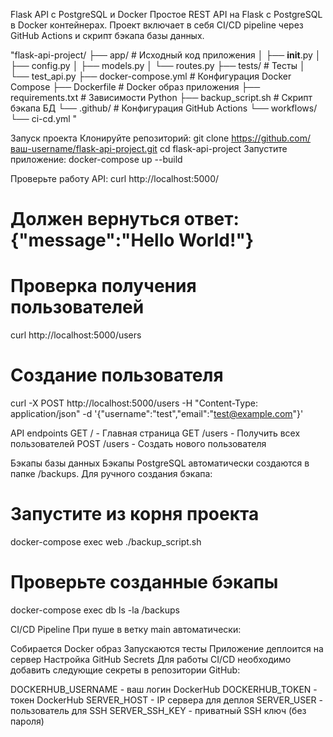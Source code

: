 Flask API с PostgreSQL и Docker
Простое REST API на Flask с PostgreSQL в Docker контейнерах. Проект включает в себя CI/CD pipeline через GitHub Actions и скрипт бэкапа базы данных.


"flask-api-project/
├── app/                # Исходный код приложения
│   ├── __init__.py
│   ├── config.py
│   ├── models.py
│   └── routes.py
├── tests/              # Тесты
│   └── test_api.py
├── docker-compose.yml  # Конфигурация Docker Compose
├── Dockerfile          # Docker образ приложения
├── requirements.txt    # Зависимости Python
├── backup_script.sh    # Скрипт бэкапа БД
└── .github/            # Конфигурация GitHub Actions
    └── workflows/
        └── ci-cd.yml     "


Запуск проекта
Клонируйте репозиторий: git clone https://github.com/ваш-username/flask-api-project.git
cd flask-api-project
Запустите приложение:
docker-compose up --build

Проверьте работу API:
curl http://localhost:5000/
# Должен вернуться ответ: {"message":"Hello World!"}

# Проверка получения пользователей
curl http://localhost:5000/users

# Создание пользователя
curl -X POST http://localhost:5000/users -H "Content-Type: application/json" -d '{"username":"test","email":"test@example.com"}'

API endpoints
GET / - Главная страница
GET /users - Получить всех пользователей
POST /users - Создать нового пользователя

Бэкапы базы данных
Бэкапы PostgreSQL автоматически создаются в папке /backups. Для ручного создания бэкапа:
# Запустите из корня проекта
docker-compose exec web ./backup_script.sh

# Проверьте созданные бэкапы
docker-compose exec db ls -la /backups

CI/CD Pipeline
При пуше в ветку main автоматически:

Собирается Docker образ
Запускаются тесты
Приложение деплоится на сервер
Настройка GitHub Secrets
Для работы CI/CD необходимо добавить следующие секреты в репозитории GitHub:

DOCKERHUB_USERNAME - ваш логин DockerHub
DOCKERHUB_TOKEN - токен DockerHub
SERVER_HOST - IP сервера для деплоя
SERVER_USER - пользователь для SSH
SERVER_SSH_KEY - приватный SSH ключ (без пароля)















